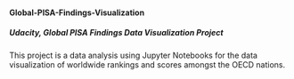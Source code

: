 #### Global-PISA-Findings-Visualization
##### Udacity, Global PISA Findings Data Visualization Project
This project is a data analysis using Jupyter Notebooks for the data visualization of worldwide rankings and scores amongst the OECD nations.
